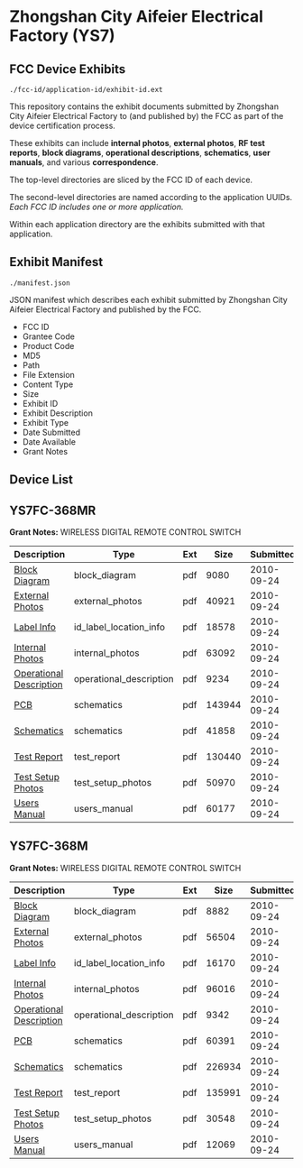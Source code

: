 # Zhongshan City Aifeier Electrical Factory (YS7)
## FCC Device Exhibits

```
./fcc-id/application-id/exhibit-id.ext
```

This repository contains the exhibit documents submitted by Zhongshan City Aifeier Electrical Factory to (and published by) the FCC as part of the device certification process.

These exhibits can include **internal photos**, **external photos**, **RF test reports**, **block diagrams**, **operational descriptions**, **schematics**, **user manuals**, and various **correspondence**.

The top-level directories are sliced by the FCC ID of each device.

The second-level directories are named according to the application UUIDs. *Each FCC ID includes one or more application.*

Within each application directory are the exhibits submitted with that application. 

## Exhibit Manifest

```
./manifest.json
```

JSON manifest which describes each exhibit submitted by Zhongshan City Aifeier Electrical Factory and published by the FCC.

- FCC ID
- Grantee Code
- Product Code
- MD5
- Path
- File Extension
- Content Type
- Size
- Exhibit ID
- Exhibit Description
- Exhibit Type
- Date Submitted
- Date Available
- Grant Notes

## Device List
## YS7FC-368MR
**Grant Notes:** WIRELESS DIGITAL REMOTE CONTROL SWITCH

| Description | Type | Ext | Size | Submitted | Available |
| ----------- | ---- | --- | ---- | --------- | --------- |
| [Block Diagram](YS7FC-368MR/def188c8aaacdfb486db86d779b84927/1348823.pdf) | block_diagram | pdf | 9080 | 2010-09-24 | 2010-09-24 |
| [External Photos](YS7FC-368MR/def188c8aaacdfb486db86d779b84927/1348825.pdf) | external_photos | pdf | 40921 | 2010-09-24 | 2010-09-24 |
| [Label Info](YS7FC-368MR/def188c8aaacdfb486db86d779b84927/1348827.pdf) | id_label_location_info | pdf | 18578 | 2010-09-24 | 2010-09-24 |
| [Internal Photos](YS7FC-368MR/def188c8aaacdfb486db86d779b84927/1348828.pdf) | internal_photos | pdf | 63092 | 2010-09-24 | 2010-09-24 |
| [Operational Description](YS7FC-368MR/def188c8aaacdfb486db86d779b84927/1348824.pdf) | operational_description | pdf | 9234 | 2010-09-24 | 2010-09-24 |
| [PCB](YS7FC-368MR/def188c8aaacdfb486db86d779b84927/1348830.pdf) | schematics | pdf | 143944 | 2010-09-24 | 2010-09-24 |
| [Schematics](YS7FC-368MR/def188c8aaacdfb486db86d779b84927/1348831.pdf) | schematics | pdf | 41858 | 2010-09-24 | 2010-09-24 |
| [Test Report](YS7FC-368MR/def188c8aaacdfb486db86d779b84927/1348826.pdf) | test_report | pdf | 130440 | 2010-09-24 | 2010-09-24 |
| [Test Setup Photos](YS7FC-368MR/def188c8aaacdfb486db86d779b84927/1348832.pdf) | test_setup_photos | pdf | 50970 | 2010-09-24 | 2010-09-24 |
| [Users Manual](YS7FC-368MR/def188c8aaacdfb486db86d779b84927/1348829.pdf) | users_manual | pdf | 60177 | 2010-09-24 | 2010-09-24 |
## YS7FC-368M
**Grant Notes:** WIRELESS DIGITAL REMOTE CONTROL SWITCH

| Description | Type | Ext | Size | Submitted | Available |
| ----------- | ---- | --- | ---- | --------- | --------- |
| [Block Diagram](YS7FC-368M/a0b51177105381ecc6de8395d01628d3/1348835.pdf) | block_diagram | pdf | 8882 | 2010-09-24 | 2010-09-24 |
| [External Photos](YS7FC-368M/a0b51177105381ecc6de8395d01628d3/1348837.pdf) | external_photos | pdf | 56504 | 2010-09-24 | 2010-09-24 |
| [Label Info](YS7FC-368M/a0b51177105381ecc6de8395d01628d3/1348839.pdf) | id_label_location_info | pdf | 16170 | 2010-09-24 | 2010-09-24 |
| [Internal Photos](YS7FC-368M/a0b51177105381ecc6de8395d01628d3/1348840.pdf) | internal_photos | pdf | 96016 | 2010-09-24 | 2010-09-24 |
| [Operational Description](YS7FC-368M/a0b51177105381ecc6de8395d01628d3/1348836.pdf) | operational_description | pdf | 9342 | 2010-09-24 | 2010-09-24 |
| [PCB](YS7FC-368M/a0b51177105381ecc6de8395d01628d3/1348842.pdf) | schematics | pdf | 60391 | 2010-09-24 | 2010-09-24 |
| [Schematics](YS7FC-368M/a0b51177105381ecc6de8395d01628d3/1348843.pdf) | schematics | pdf | 226934 | 2010-09-24 | 2010-09-24 |
| [Test Report](YS7FC-368M/a0b51177105381ecc6de8395d01628d3/1348838.pdf) | test_report | pdf | 135991 | 2010-09-24 | 2010-09-24 |
| [Test Setup Photos](YS7FC-368M/a0b51177105381ecc6de8395d01628d3/1348844.pdf) | test_setup_photos | pdf | 30548 | 2010-09-24 | 2010-09-24 |
| [Users Manual](YS7FC-368M/a0b51177105381ecc6de8395d01628d3/1348841.pdf) | users_manual | pdf | 12069 | 2010-09-24 | 2010-09-24 |

